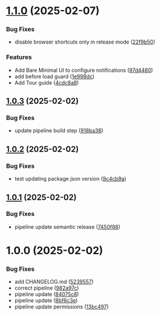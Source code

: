 # [1.1.0](https://github.com/SleLLl/dota2-friend/compare/v1.0.3...v1.1.0) (2025-02-07)


### Bug Fixes

* disable browser shortcuts only in release mode ([22f9b50](https://github.com/SleLLl/dota2-friend/commit/22f9b505ee857c6841c5ef1947b5b22ac3b7856e))


### Features

* Add Bare Minimal UI to configure notifications ([97d4480](https://github.com/SleLLl/dota2-friend/commit/97d44808511f46fdd3e8d59ac781ba68633c9b23))
* add before load guard ([1e998dc](https://github.com/SleLLl/dota2-friend/commit/1e998dcaf82d0da959f18d889a8dcbe95fd74a22))
* Add Tour guide ([4cdc8a8](https://github.com/SleLLl/dota2-friend/commit/4cdc8a843866a5ac0189feb5dda23d47774b7128))

## [1.0.3](https://github.com/SleLLl/dota2-friend/compare/v1.0.2...v1.0.3) (2025-02-02)


### Bug Fixes

* update pipeline build step ([918ba38](https://github.com/SleLLl/dota2-friend/commit/918ba38642a975368652a919593e34a1c09dd4fb))

## [1.0.2](https://github.com/SleLLl/dota2-friend/compare/v1.0.1...v1.0.2) (2025-02-02)


### Bug Fixes

* test updating package json version ([9c4cb9a](https://github.com/SleLLl/dota2-friend/commit/9c4cb9a80750a9d5fdc3a35c131b90b01bf4dca5))

## [1.0.1](https://github.com/SleLLl/dota2-friend/compare/v1.0.0...v1.0.1) (2025-02-02)


### Bug Fixes

* pipeline update semantic release ([7450f88](https://github.com/SleLLl/dota2-friend/commit/7450f8848631089c86da3e69d7e096d8f0b14bc6))

# 1.0.0 (2025-02-02)


### Bug Fixes

* add CHANGELOG.md ([5239557](https://github.com/SleLLl/dota2-friend/commit/523955762c1d69cf2bd4094c2c42f295d84de479))
* correct pipeline ([982a97c](https://github.com/SleLLl/dota2-friend/commit/982a97cc23c63b96db9723f395b5ce3328faad64))
* pipeline update ([84075c8](https://github.com/SleLLl/dota2-friend/commit/84075c834ddea77ad92a09fd07aa71d9efb0100c))
* pipeline update ([8bf6c3e](https://github.com/SleLLl/dota2-friend/commit/8bf6c3e6f3f744358012ad95c4ab1c830de90971))
* pipeline update permissions ([13bc497](https://github.com/SleLLl/dota2-friend/commit/13bc497bd593f7b77719b17b9fd5bf845c846e68))
